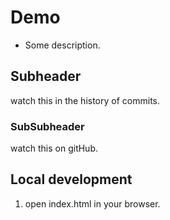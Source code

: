# Demo
+ Some description.

## Subheader
watch this in the history of commits.
### SubSubheader
watch this on gitHub.
## Local development
1. open index.html in your browser.